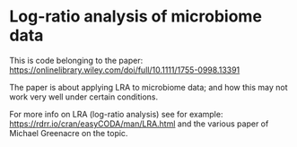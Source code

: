 
# Log-ratio analysis of microbiome data

This is code belonging to the paper: https://onlinelibrary.wiley.com/doi/full/10.1111/1755-0998.13391

The paper is about applying LRA to microbiome data; and how this may not work very well under certain conditions.

For more info on LRA (log-ratio analysis) see for example: https://rdrr.io/cran/easyCODA/man/LRA.html and the various paper of Michael Greenacre on the topic.

